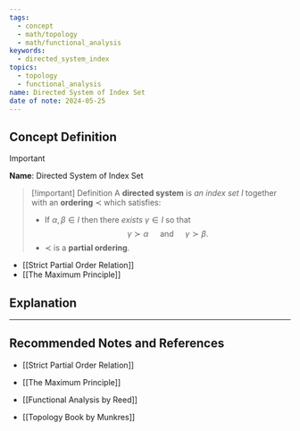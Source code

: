 ```yaml
---
tags:
  - concept
  - math/topology
  - math/functional_analysis
keywords:
  - directed_system_index
topics:
  - topology
  - functional_analysis
name: Directed System of Index Set
date of note: 2024-05-25
---
```


## Concept Definition

>[!important]
>**Name**: Directed System of Index Set

>[!important] Definition
>A **directed system** is *an index set* $I$ together with an **ordering** $\prec$ which satisfies:
>
> 
>- If $\alpha, \beta \in l$ then there *exists* $\gamma \in I$ so that $$\gamma \succ \alpha \quad \text{ and } \quad \gamma \succ \beta.$$
>- $\prec$  is a **partial ordering**.
> 

- [[Strict Partial Order Relation]]
- [[The Maximum Principle]]

## Explanation





-----------
##  Recommended Notes and References


- [[Strict Partial Order Relation]]
- [[The Maximum Principle]]

- [[Functional Analysis by Reed]]
- [[Topology Book by Munkres]]